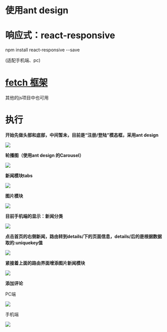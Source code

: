 # 使用ant design

# 响应式：react-responsive

 npm install react-responsive --save

(适配手机端、pc)

# [fetch 框架](https://github.com/github/fetch)  

其他的js项目中也可用

# 执行

**开始先做头部和底部，中间暂未，目前是“注册/登陆”模态框，采用ant design**

<img src="READMEpictures/register.png">

**轮播图（使用ant design 的Carousel）**

<img src="READMEpictures/Carousel.png"/>

**新闻模块tabs**

<img src="READMEpictures/news_tab.png"/>

**图片模块**

<img src="READMEpictures/images.png"/>

**目前手机端的显示：新闻分类**

<img src="READMEpictures/mobileNews.png"/>

**点击首页的右侧新闻，路由转到details/下的页面信息，details/后的是根据数据取的:uniquekey值**

<img src="READMEpictures/news_block_router.png"/>

**紧接着上面的路由界面增添图片新闻模块**

<img src="READMEpictures/news_image_router.png"/>


**添加评论**

PC端

<img src="READMEpictures/PCComments.png"/>

手机端

<img src="READMEpictures/mobileComments.png"/>